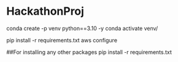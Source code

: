 # HackathonProj

conda create -p venv python==3.10 -y
conda activate venv/

pip install -r requirements.txt
aws configure

##For installing any other packages
pip install -r requirements.txt
